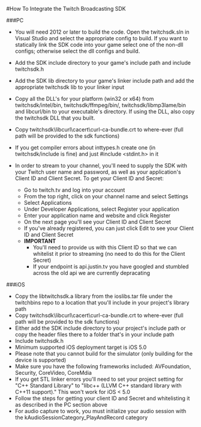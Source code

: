 #How To Integrate the Twitch Broadcasting SDK

###PC


- You will need 2012 or later to build the code. Open the twitchsdk.sln in Visual Studio and select the appropriate config to build. If you want to statically link the SDK code into your game select one of the non-dll configs; otherwise select the dll configs and build.

- Add the SDK include directory to your game's include path and include twitchsdk.h

- Add the SDK lib directory to your game's linker include path and add the appropriate twitchsdk lib to your linker input

- Copy all the DLL's for your platform (win32 or x64) from twitchsdk/intel/bin, twitchsdk/ffmpeg/bin/, twitchsdk/libmp3lame/bin and libcurl/bin to your executable's directory. If using the DLL, also copy the twitchsdk DLL that you built.

- Copy twitchsdk\libcurl\cacert\curl-ca-bundle.crt to where-ever (full path will be provided to the sdk functions)

- If you get compiler errors about inttypes.h create one (in twitchsdk/include is fine) and just #include \<stdint.h\> in it  

- In order to stream to your channel, you'll need to supply the SDK with your Twitch user name and password, as well as your application's Client ID and Client Secret. To get your Client ID and Secret:
	- Go to twitch.tv and log into your account
	- From the top right, click on your channel name and select Settings
	- Select Applications
	- Under Developer Applications, select Register your application
	- Enter your application name and website and click Register
	- On the next page you'll see your Client ID and Client Secret
	- If you've already registered, you can just click Edit to see your Client ID and Client Secret
 	- **IMPORTANT** 
  		- You'll need to provide us with this Client ID so that we can  whitelist it prior to streaming (no need to do this for the Client Secret)
        - If your endpoint is api.justin.tv you have googled and stumbled across the old api we are currently depracating

###iOS  
- Copy the libtwitchsdk.a library from the ioslibs.tar file under the twitchbins repo to a location that you'll include in your project's library path  
- Copy twitchsdk\libcurl\cacert\curl-ca-bundle.crt to where-ever (full path will be provided to the sdk functions)  
- Either add the SDK include directory to your project's include path or copy the header files there to a folder that's in your include path
- Include twitchsdk.h
- Minimum supported iOS deployment target is iOS 5.0
- Please note that you cannot build for the simulator (only building for the device is supported)
- Make sure you have the following frameworks included: AVFoundation, Security, CoreVideo, CoreMdia
- If you get STL linker errors you'll need to set your project setting for "C++ Standard Library" to "libc++ (LLVM C++ standard library with C++11 support)." This won't work for iOS < 5.0
- Follow the steps for getting your client ID and Secret and whitelisting it as described in the PC section above
- For audio capture to work, you must initialize your audio session with the kAudioSessionCategory_PlayAndRecord category